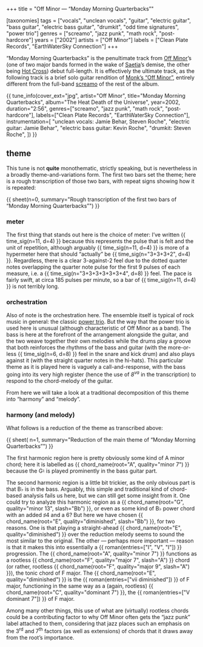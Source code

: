+++
title = "Off Minor — “Monday Morning Quarterbacks”"

[taxonomies]
tags = ["vocals", "unclean vocals", "guitar", "electric guitar", "bass guitar",
        "electric bass guitar", "drumkit", "odd time signatures", "power trio"]
genres = ["screamo", "jazz punk", "math rock", "post-hardcore"]
years = ["2002"]
artists = ["Off Minor"]
labels = ["Clean Plate Records", "EarthWaterSky Connection"]
+++

&ldquo;Monday Morning Quarterbacks&rdquo; is the penultimate track from [Off
Minor](/artists/off-minor)&rsquo;s (one of two major bands formed in the wake
of [Saetia](/artists/saetia)&rsquo;s demise, the other being [Hot
Cross](/artists/hot-cross)) debut full-length. It is effectively the ultimate
track, as the following track is a brief solo guitar rendition of [Monk&rsquo;s
&ldquo;Off Minor&rdquo;][off-minor], entirely different from the full-band
[screamo](/genres/screamo) of the rest of the album.

<!-- more -->

{{ tune_info(cover_ext="jpg",
             artist="Off Minor",
             title="Monday Morning Quarterbacks",
             album="The Heat Death of the Universe",
             year=2002,
             duration="2:56",
             genres=["screamo", "jazz punk", "math rock", "post-hardcore"],
             labels=["Clean Plate Records", "EarthWaterSky Connection"],
             instrumentation=[
                 "unclean vocals: Jamie Behar, Steven Roche",
                 "electric guitar: Jamie Behar",
                 "electric bass guitar: Kevin Roche",
                 "drumkit: Steven Roche",
             ]) }}

## theme

This tune is not **quite** monothematic, strictly speaking, but is nevertheless
in a broadly theme-and-variations form. The first two bars set the theme; here
is a rough transcription of those two bars, with repeat signs showing how it is
repeated:

{{ sheet(n=0, summary="Rough transcription of the first two bars of “Monday Morning Quarterbacks”") }}

### meter

The first thing that stands out here is the choice of meter: I&rsquo;ve written
{{ time_sig(n=11, d=4) }} because this represents the pulse that is felt and
the unit of repetition, although arguably {{ time_sig(n=11, d=4) }} is more of
a hypermeter here that should &ldquo;actually&rdquo; be {{
time_sig(n="3+3+3+2", d=4) }}. Regardless, there is a clear 3-against-2 feel
due to the dotted quarter notes overlapping the quarter note pulse for the
first 9 pulses of each measure, i\.e. a {{ time_sig(n="3+3+3+3+3+3+4", d=8) }}
feel. The pace is fairly swift, at circa 185 pulses per minute, so a bar of {{
time_sig(n=11, d=4) }} is not terribly long.

### orchestration

Also of note is the orchestration here. The ensemble itself is typical of rock
music in general: the classic [power
trio](https://en.wikipedia.org/wiki/Power_trio). But the way that the power
trio is used here is unusual (although characteristic of Off Minor as a band).
The bass is here at the forefront of the arrangement alongside the guitar, and
the two weave together their own melodies while the drums play a groove that
both reinforces the rhythms of the bass and guitar (with the more-or-less {{
time_sig(n=6, d=8) }} feel in the snare and kick drum) and also plays against
it (with the straight quarter notes in the hi-hats). This particular theme as
it is played here is vaguely a call-and-response, with the bass going into its
very high register (hence the use of <i>8<sup>va</sup></i> in the
transcription) to respond to the chord-melody of the guitar.

From here we will take a look at a traditional decomposition of this theme into
&ldquo;harmony&rdquo; and &ldquo;melody&rdquo;.

### harmony (and melody)

What follows is a reduction of the theme as transcribed above:

{{ sheet(
    n=1,
    summary="Reduction of the main theme of “Monday Morning Quarterbacks”")
}}

The first harmonic region here is pretty obviously some kind of A minor chord;
here it is labelled as {{ chord_name(root="A", quality="minor 7") }} because
the G&natural; is played prominently in the bass guitar part.

The second harmonic region is a little bit trickier, as the only obvious part
is that B&flat; is in the bass. Arguably, this simple and traditional kind
of chord-based analysis fails us here, but we can still get some insight from
it. One could try to analyze this harmonic region as a {{ chord_name(root="G",
quality="minor 13", slash="Bb") }}, or even as some
kind of B&flat; power chord with an added &sharp;4 and a 6? But here we
have chosen {{ chord_name(root="E", quality="diminished", slash="Bb") }}, for
two reasons. One is that playing a
straight-ahead {{ chord_name(root="E", quality="diminished") }} over the
reduction melody seems to sound the most similar to the original. The other
&mdash; perhaps more important &mdash; reason is that it makes this into
essentially a {{ roman(entries=["I", "V", "I"]) }} progression. The {{
chord_name(root="A", quality="minor 7") }} functions as a rootless {{
chord_name(root="F", quality="major 7", slash="A") }} chord (or rather,
rootless {{ chord_name(root="F", quality="major 9", slash="A") }}), the tonic
chord of F major. The {{ chord_name(root="E", quality="diminished") }} is the
{{ roman(entries=["vii diminished"]) }} of F major, functioning in the same way
as a (again, rootless) {{ chord_name(root="C", quality="dominant 7") }}, the {{
roman(entries=["V dominant 7"]) }} of F major.

Among many other things, this use of what are (virtually) rootless chords could
be a contributing factor to why Off Minor often gets the &ldquo;jazz
punk&rdquo; label attached to them, considering that jazz places such an
emphasis on the 3<sup>rd</sup> and 7<sup>th</sup> factors (as well as
extensions) of chords that it draws away from the root&rsquo;s importance.

[off-minor]: https://en.wikipedia.org/wiki/List_of_compositions_by_Thelonious_Monk#Off_Minor
